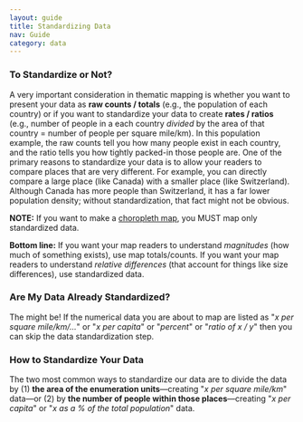 ```yaml
---
layout: guide
title: Standardizing Data
nav: Guide
category: data
---
```


### To Standardize or Not?

A very important consideration in thematic mapping is whether you want to present your data as **raw counts / totals** (e.g., the population of each country) or if you want to standardize your data to create **rates / ratios** (e.g., number of people in a each country _divided_ by the area of that country = number of people per square mile/km). In this population example, the raw counts tell you how many people exist in each country, and the ratio tells you how tightly packed-in those people are. One of the primary reasons to standardize your data is to allow your readers to compare places that are very different. For example, you can directly compare a large place (like Canada) with a smaller place (like Switzerland). Although Canada has more people than Switzerland, it has a far lower population density; without standardization, that fact might not be obvious.

**NOTE:** If you want to make a [choropleth map](../choropleth), you MUST map only standardized data.

**Bottom line:** If you want your map readers to understand _magnitudes_ (how much of something exists), use map totals/counts. If you want your map readers to understand _relative differences_ (that account for things like size differences), use standardized data.

### Are My Data Already Standardized?

The might be! If the numerical data you are about to map are listed as "_x per square mile/km/..._" or "_x per capita_" or "_percent_" or "_ratio of x / y_" then you can skip the data standardization step.

### How to Standardize Your Data
The two most common ways to standardize our data are to divide the data by (1) **the area of the enumeration units**—creating "_x per square mile/km_" data—or (2) by **the number of people within those places**—creating "_x per capita_" or "_x as a % of the total population_" data.
